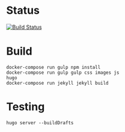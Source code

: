 # Status
[![Build Status](https://travis-ci.org/LavoWeb/Lumao-Hugo.svg?branch=master)](https://travis-ci.org/LavoWeb/Lumao-Hugo)

# Build
```
docker-compose run gulp npm install
docker-compose run gulp gulp css images js
hugo
docker-compose run jekyll jekyll build
```

# Testing
```
hugo server --buildDrafts
```